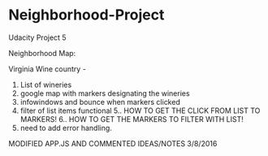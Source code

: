 # Neighborhood-Project
Udacity Project 5

Neighborhood Map:

Virginia Wine country -
1. List of wineries
2. google map with markers designating the wineries
3. infowindows and bounce when markers clicked
4. filter of list items functional
5.. HOW TO GET THE CLICK FROM LIST TO MARKERS!
6.. HOW TO GET THE MARKERS TO FILTER WITH LIST!
7. need to add error handling.


MODIFIED APP.JS AND COMMENTED IDEAS/NOTES 3/8/2016
